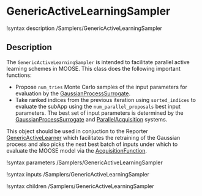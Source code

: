 # GenericActiveLearningSampler

!syntax description /Samplers/GenericActiveLearningSampler

## Description

The `GenericActiveLearningSampler` is intended to facilitate parallel active learning schemes in MOOSE. This class does the following important functions:

- Propose `num_tries` Monte Carlo samples of the input parameters for evaluation by the [GaussianProcessSurrogate](GaussianProcessSurrogate.md).
- Take ranked indices from the previous iteration using `sorted_indices` to evaluate the subApp using the `num_parallel_proposals` best input parameters. The best set of input parameters is determined by the [GaussianProcessSurrogate](GaussianProcessSurrogate.md) and [ParallelAcquisition](ParallelAcquisition/index.md) systems.

This object should be used in conjuction to the Reporter [GenericActiveLearner](GenericActiveLearner.md) which facilitates the retraining of the Gaussian process and also picks the next best batch of inputs under which to evaluate the MOOSE model via the [AcquisitionFunction](Acquisitions/index.md). 

!syntax parameters /Samplers/GenericActiveLearningSampler

!syntax inputs /Samplers/GenericActiveLearningSampler

!syntax children /Samplers/GenericActiveLearningSampler
